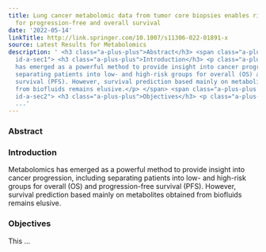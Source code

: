 ```yaml
---
title: Lung cancer metabolomic data from tumor core biopsies enables risk-score calculation
  for progression-free and overall survival
date: '2022-05-14'
linkTitle: http://link.springer.com/10.1007/s11306-022-01891-x
source: Latest Results for Metabolomics
description: ' <h3 class="a-plus-plus">Abstract</h3> <span class="a-plus-plus abstract-section
  id-a-sec1"> <h3 class="a-plus-plus">Introduction</h3> <p class="a-plus-plus">Metabolomics
  has emerged as a powerful method to provide insight into cancer progression, including
  separating patients into low- and high-risk groups for overall (OS) and progression-free
  survival (PFS). However, survival prediction based mainly on metabolites obtained
  from biofluids remains elusive.</p> </span> <span class="a-plus-plus abstract-section
  id-a-sec2"> <h3 class="a-plus-plus">Objectives</h3> <p class="a-plus-plus">This
  ...'
---
```

 <h3 class="a-plus-plus">Abstract</h3> <span class="a-plus-plus abstract-section id-a-sec1"> <h3 class="a-plus-plus">Introduction</h3> <p class="a-plus-plus">Metabolomics has emerged as a powerful method to provide insight into cancer progression, including separating patients into low- and high-risk groups for overall (OS) and progression-free survival (PFS). However, survival prediction based mainly on metabolites obtained from biofluids remains elusive.</p> </span> <span class="a-plus-plus abstract-section id-a-sec2"> <h3 class="a-plus-plus">Objectives</h3> <p class="a-plus-plus">This ...